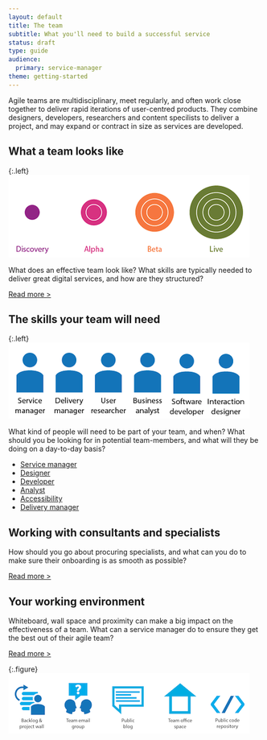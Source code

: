 ```yaml
---
layout: default
title: The team
subtitle: What you'll need to build a successful service
status: draft
type: guide
audience:
  primary: service-manager
theme: getting-started
---
```


<!--
<style>
 img{
  width: 100%;
  display: block;
 }
 figure{
  width: 50%; float: right; margin: -2.5em 0 0 1em
 }
 figcaption{
  text-align: center;
 }
</style>
-->


Agile teams are multidisciplinary, meet regularly, and often work close together to deliver rapid iterations of user-centred products. They combine designers, developers, researchers and content specilists to deliver a project, and may expand or contract in size as services are developed.

## What a team looks like

{:.left}
![The team size changes over time](/assets/images/team-size.png)

What does an effective team look like? What skills are typically needed to deliver great digital services, and how are they structured?

[Read more >](whatateamlookslike.html)


## The skills your team will need

{:.left}
![Some of the skills an effective team needs](/assets/images/team-skills.png)

What kind of people will need to be part of your team, and when? What should you be looking for in potential team-members, and what will they be doing on a day-to-day basis?

* [Service manager](servicemanager.html)
* [Designer](designer.html)
* [Developer](developer.html)
* [Analyst](analyst.html)
* [Accessibility](accessibility.html)
* [Delivery manager](delivery-manager.html)


## Working with consultants and specialists

How should you go about procuring specialists, and what can you do to make sure their onboarding is as smooth as possible?

[Read more >](workingwithconsultantsandspecialists.html)


## Your working environment


Whiteboard, wall space and proximity can make a big impact on the effectiveness of a team. What can a service manager do to ensure they get the best out of their agile team?

[Read more >](workingenvironment.html)


{:.figure}
![Some of the things an effective team needs](/assets/images/team-assets.png)
